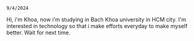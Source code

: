     9/4/2024
 Hi, i'm Khoa, now i'm studying in Bach Khoa university in HCM city. I'm interested in technology so that i make efforts everyday to make myself better. 
Wait for next time.
